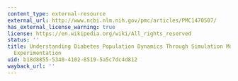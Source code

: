 ```yaml
---
content_type: external-resource
external_url: http://www.ncbi.nlm.nih.gov/pmc/articles/PMC1470507/
has_external_license_warning: true
license: https://en.wikipedia.org/wiki/All_rights_reserved
status: ''
title: Understanding Diabetes Population Dynamics Through Simulation Modeling and
  Experimentation
uid: b18d8855-5340-4102-8519-5a5c7dc4d812
wayback_url: ''
---
```

